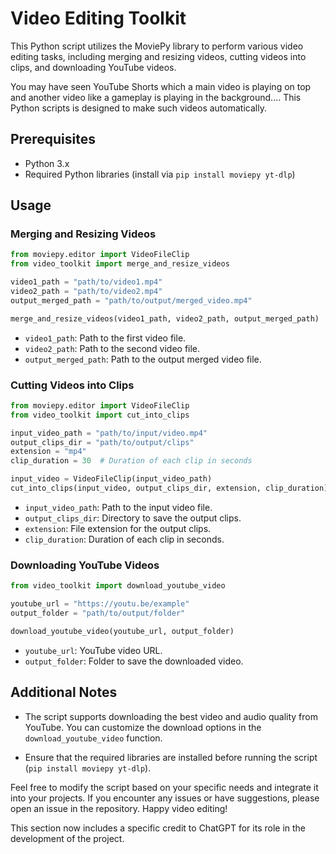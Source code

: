 # Video Editing Toolkit

This Python script utilizes the MoviePy library to perform various video editing tasks, including merging and resizing videos, cutting videos into clips, and downloading YouTube videos.

You may have seen YouTube Shorts which a main video is playing on top and another video like a gameplay is playing in the background....
This Python scripts is designed to make such videos automatically.
## Prerequisites

- Python 3.x
- Required Python libraries (install via `pip install moviepy yt-dlp`)

## Usage

### Merging and Resizing Videos

```python
from moviepy.editor import VideoFileClip
from video_toolkit import merge_and_resize_videos

video1_path = "path/to/video1.mp4"
video2_path = "path/to/video2.mp4"
output_merged_path = "path/to/output/merged_video.mp4"

merge_and_resize_videos(video1_path, video2_path, output_merged_path)
```

- `video1_path`: Path to the first video file.
- `video2_path`: Path to the second video file.
- `output_merged_path`: Path to the output merged video file.

### Cutting Videos into Clips

```python
from moviepy.editor import VideoFileClip
from video_toolkit import cut_into_clips

input_video_path = "path/to/input/video.mp4"
output_clips_dir = "path/to/output/clips"
extension = "mp4"
clip_duration = 30  # Duration of each clip in seconds

input_video = VideoFileClip(input_video_path)
cut_into_clips(input_video, output_clips_dir, extension, clip_duration)
```

- `input_video_path`: Path to the input video file.
- `output_clips_dir`: Directory to save the output clips.
- `extension`: File extension for the output clips.
- `clip_duration`: Duration of each clip in seconds.

### Downloading YouTube Videos

```python
from video_toolkit import download_youtube_video

youtube_url = "https://youtu.be/example"
output_folder = "path/to/output/folder"

download_youtube_video(youtube_url, output_folder)
```

- `youtube_url`: YouTube video URL.
- `output_folder`: Folder to save the downloaded video.

## Additional Notes

- The script supports downloading the best video and audio quality from YouTube. You can customize the download options in the `download_youtube_video` function.

- Ensure that the required libraries are installed before running the script (`pip install moviepy yt-dlp`).

Feel free to modify the script based on your specific needs and integrate it into your projects. If you encounter any issues or have suggestions, please open an issue in the repository. Happy video editing!


This section now includes a specific credit to ChatGPT for its role in the development of the project.
